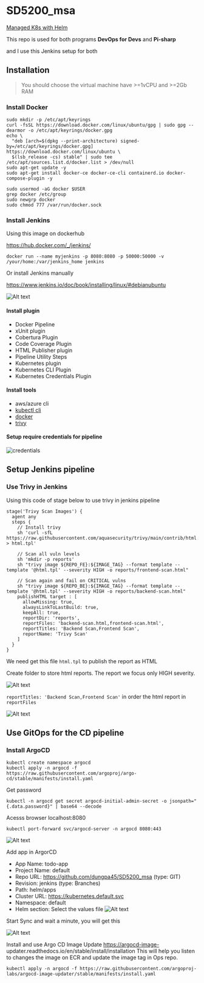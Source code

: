 # SD5200_msa

[Managed K8s with Helm](https://github.com/dungpa45/SD5200_msa/tree/jenkins/helm)

This repo is used for both programs **DevOps for Devs** and **Pi-sharp**

and I use this Jenkins setup for both

## Installation

> You should choose the virtual machine have >=1vCPU and >=2Gb RAM

### Install Docker

```
sudo mkdir -p /etc/apt/keyrings
curl -fsSL https://download.docker.com/linux/ubuntu/gpg | sudo gpg --dearmor -o /etc/apt/keyrings/docker.gpg
echo \
  "deb [arch=$(dpkg --print-architecture) signed-by=/etc/apt/keyrings/docker.gpg] https://download.docker.com/linux/ubuntu \
  $(lsb_release -cs) stable" | sudo tee /etc/apt/sources.list.d/docker.list > /dev/null
sudo apt-get update -y
sudo apt-get install docker-ce docker-ce-cli containerd.io docker-compose-plugin -y

sudo usermod -aG docker $USER
grep docker /etc/group
sudo newgrp docker
sudo chmod 777 /var/run/docker.sock
```

### Install Jenkins

Using this image on dockerhub

<https://hub.docker.com/_/jenkins/>

`docker run --name myjenkins -p 8080:8080 -p 50000:50000 -v /your/home:/var/jenkins_home jenkins`

Or install Jenkins manually

<https://www.jenkins.io/doc/book/installing/linux/#debianubuntu>

![Alt text](image.png)

#### Install plugin

- Docker Pipeline
- xUnit plugin
- Cobertura Plugin
- Code Coverage Plugin
- HTML Publisher plugin
- Pipeline Utility Steps
- Kubernetes plugin
- Kubernetes CLI Plugin
- Kubernetes Credentials Plugin

#### Install tools

- aws/azure cli
- [kubectl cli](https://kubernetes.io/vi/docs/tasks/tools/install-kubectl/)
- [docker](https://docs.docker.com/engine/install/ubuntu/)
- [trivy](https://aquasecurity.github.io/trivy/v0.18.3/installation/)

#### Setup require credentials for pipeline

![credentials](image-7.png)

## Setup Jenkins pipeline

### Use Trivy in Jenkins

Using this code of stage below to use trivy in jenkins pipeline

```
stage('Trivy Scan Images') {
  agent any
  steps {
    // Install trivy
    sh 'curl -sfL https://raw.githubusercontent.com/aquasecurity/trivy/main/contrib/html.tpl > html.tpl'

    // Scan all vuln levels
    sh 'mkdir -p reports'
    sh "trivy image ${REPO_FE}:${IMAGE_TAG} --format template --template '@html.tpl' --severity HIGH -o reports/frontend-scan.html"

    // Scan again and fail on CRITICAL vulns
    sh "trivy image ${REPO_BE}:${IMAGE_TAG} --format template --template '@html.tpl' --severity HIGH -o reports/backend-scan.html"
    publishHTML target : [
      allowMissing: true,
      alwaysLinkToLastBuild: true,
      keepAll: true,
      reportDir: 'reports',
      reportFiles: 'backend-scan.html,frontend-scan.html',
      reportTitles: 'Backend Scan,Frontend Scan',
      reportName: 'Trivy Scan'
    ]
  }
}
```

We need get this file `html.tpl` to publish the report as HTML

Create folder to store html reports. The report we focus only HIGH severity.

![Alt text](image-5.png)

`reportTitles: 'Backend Scan,Frontend Scan'` in order the html report in `reportFiles`

![Alt text](image-6.png)

## Use GitOps for the CD pipeline

### Install ArgoCD

```
kubectl create namespace argocd
kubectl apply -n argocd -f  https://raw.githubusercontent.com/argoproj/argo-cd/stable/manifests/install.yaml
```

Get password

`kubectl -n argocd get secret argocd-initial-admin-secret -o jsonpath="{.data.password}" | base64 --decode`

Acesss browser localhost:8080

`kubectl port-forward svc/argocd-server -n argocd 8080:443`

![Alt text](image-1.png)

Add app in ArgorCD

- App Name: todo-app
- Project Name: default
- Repo URL: <https://github.com/dungpa45/SD5200_msa> (type: GIT)
- Revision: jenkins (type: Branches)
- Path: helm/apps
- Cluster URL: <https://kubernetes.default.svc>
- Namespace: default
- Helm section: Select the values file
![Alt text](image-2.png)

Start Sync and wait a minute, you will get this

![Alt text](image-3.png)

Install and use Argo CD Image Update <https://argocd-image->
updater.readthedocs.io/en/stable/install/installation This will help you listen to changes the image on ECR and update the image tag in Ops repo.

```
kubectl apply -n argocd -f https://raw.githubusercontent.com/argoproj-labs/argocd-image-updater/stable/manifests/install.yaml
```
